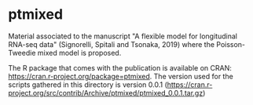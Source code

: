 # ptmixed
Material associated to the manuscript "A flexible model for longitudinal RNA-seq data" (Signorelli, Spitali and Tsonaka, 2019) where the Poisson-Tweedie mixed model is proposed.

The R package that comes with the publication is available on CRAN: https://cran.r-project.org/package=ptmixed. The version used for the scripts gathered in this directory is version 0.0.1 (https://cran.r-project.org/src/contrib/Archive/ptmixed/ptmixed_0.0.1.tar.gz)

